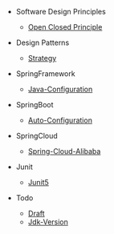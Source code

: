 - Software Design Principles
    - [Open Closed Principle](book/desgin-principle/Open-Closed.md)

- Design Patterns
    - [Strategy](book/desgin-pattern/Strategy.md)

- SpringFramework
    - [Java-Configuration](book/spring-framework/Java-Configuration.md)

- SpringBoot
    - [Auto-Configuration](book/spring-boot/Auto-Configuration.md)

- SpringCloud
    - [Spring-Cloud-Alibaba](book/spring-cloud/Spring-Cloud-Alibaba.md)

- Junit
    - [Junit5](book/junit/Junit5.md)

- Todo
    - [Draft](book/todo/draft.md)
    - [Jdk-Version](book/todo/Jdk-Version.md)